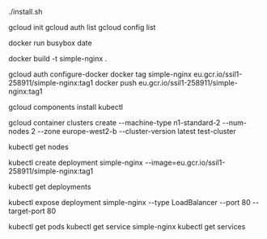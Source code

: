  ./install.sh

gcloud init
gcloud auth list
gcloud config list

docker run busybox date

docker build -t simple-nginx .

gcloud auth configure-docker
docker tag simple-nginx eu.gcr.io/ssil1-258911/simple-nginx:tag1
docker push eu.gcr.io/ssil1-258911/simple-nginx:tag1

gcloud components install kubectl

gcloud container clusters create --machine-type n1-standard-2 --num-nodes 2  --zone europe-west2-b --cluster-version latest test-cluster

kubectl get nodes

kubectl create deployment simple-nginx --image=eu.gcr.io/ssil1-258911/simple-nginx:tag1

kubectl get deployments

kubectl expose deployment simple-nginx --type LoadBalancer --port 80 --target-port 80

kubectl get pods
kubectl get service simple-nginx
kubectl get services